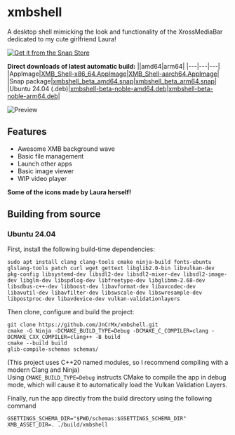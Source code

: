 # xmbshell

A desktop shell mimicking the look and functionality of the XrossMediaBar dedicated to my cute girlfriend Laura!

[![Get it from the Snap Store](https://snapcraft.io/en/dark/install.svg)](https://snapcraft.io/xmbshell)

**Direct downloads of latest automatic build:**
||amd64|arm64|
|---|---|---|
|AppImage|[XMB_Shell-x86_64.AppImage](https://woodpecker.web.garage.jcm.re/artifacts/XMB-OS/xmbshell/main/public/XMB_Shell-x86_64.AppImage)|[XMB_Shell-aarch64.AppImage](https://woodpecker.web.garage.jcm.re/artifacts/XMB-OS/xmbshell/main/public/XMB_Shell-aarch64.AppImage)|
|Snap package|[xmbshell_beta_amd64.snap](https://woodpecker.web.garage.jcm.re/artifacts/XMB-OS/xmbshell/main/public/xmbshell_beta_amd64.snap)|[xmbshell_beta_arm64.snap](https://woodpecker.web.garage.jcm.re/artifacts/XMB-OS/xmbshell/main/public/xmbshell_beta_arm64.snap)|
|Ubuntu 24.04 (.deb)|[xmbshell-beta-noble-amd64.deb](https://woodpecker.web.garage.jcm.re/artifacts/XMB-OS/xmbshell/main/public/xmbshell-beta-noble-amd64.deb)|[xmbshell-beta-noble-arm64.deb](https://woodpecker.web.garage.jcm.re/artifacts/XMB-OS/xmbshell/main/public/xmbshell-beta-noble-arm64.deb)|

![Preview](https://woodpecker.web.garage.jcm.re/artifacts/XMB-OS/xmbshell/main/public/test-output.webp)

## Features
- Awesome XMB background wave
- Basic file management
- Launch other apps
- Basic image viewer
- WIP video player

**Some of the icons made by Laura herself!**

## Building from source

### Ubuntu 24.04

First, install the following build-time dependencies:
```
sudo apt install clang clang-tools cmake ninja-build fonts-ubuntu glslang-tools patch curl wget gettext libglib2.0-bin libvulkan-dev pkg-config libsystemd-dev libsdl2-dev libsdl2-mixer-dev libsdl2-image-dev libglm-dev libspdlog-dev libfreetype-dev libglibmm-2.68-dev libsdbus-c++-dev libboost-dev libavformat-dev libavcodec-dev libavutil-dev libavfilter-dev libswscale-dev libswresample-dev libpostproc-dev libavdevice-dev vulkan-validationlayers
```

Then clone, configure and build the project:
```
git clone https://github.com/JnCrMx/xmbshell.git
cmake -G Ninja -DCMAKE_BUILD_TYPE=Debug -DCMAKE_C_COMPILER=clang -DCMAKE_CXX_COMPILER=clang++ -B build
cmake --build build
glib-compile-schemas schemas/
```
(This project uses C++20 named modules, so I recommend compiling with a modern Clang and Ninja) <br>
Using `CMAKE_BUILD_TYPE=Debug` instructs CMake to compile the app in debug mode, which will cause it to automatically load
the Vulkan Validation Layers.

Finally, run the app directly from the build directory using the following command
```
GSETTINGS_SCHEMA_DIR="$PWD/schemas:$GSETTINGS_SCHEMA_DIR" XMB_ASSET_DIR=. ./build/xmbshell
```
